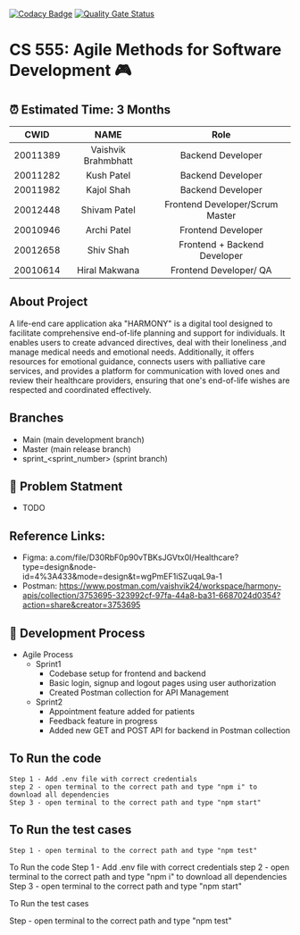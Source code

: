 [![Codacy Badge](https://app.codacy.com/project/badge/Grade/04f195745f3a4eb6b4c6ce73bc7fae60)](https://app.codacy.com/gh/vaishvik24/CS555-B-TopGuns/dashboard?utm_source=gh&utm_medium=referral&utm_content=&utm_campaign=Badge_grade)
[![Quality Gate Status](https://sonarcloud.io/api/project_badges/measure?project=CS-555-Agile_CS555-B-TopGuns&metric=alert_status)](https://sonarcloud.io/summary/new_code?id=CS-555-Agile_CS555-B-TopGuns)

# CS 555: Agile Methods for Software Development 🎮 

##  ⏰ Estimated Time: 3 Months

| CWID |                 NAME                  | Role |
|-------|:-------------------------------------:| :------: |
| 20011389     |    Vaishvik Brahmbhatt    | Backend Developer |
| 20011282     |    Kush Patel    | Backend Developer |
| 20011982     |       Kajol Shah       | Backend Developer | 
| 20012448    |       Shivam Patel       | Frontend Developer/Scrum Master |
| 20010946    |    Archi Patel    | Frontend Developer | 
| 20012658     |   Shiv Shah  | Frontend + Backend Developer | 
| 20010614    |  Hiral Makwana  |Frontend Developer/ QA |


## About Project

A life-end care application aka "HARMONY" is a digital tool designed to facilitate comprehensive end-of-life planning and support for individuals. It enables users to create advanced directives, deal with their loneliness ,and manage medical needs and emotional needs. Additionally, it offers resources for emotional guidance, connects users with palliative care services, and provides a platform for communication with loved ones and review their healthcare providers, ensuring that one's end-of-life wishes are respected and coordinated effectively.

## Branches

- Main (main development branch)
- Master (main release branch)
- sprint_<sprint_number> (sprint branch)

##  🧪 Problem Statment

- TODO

## Reference Links:
- Figma: a.com/file/D30RbF0p90vTBKsJGVtx0I/Healthcare?type=design&node-id=4%3A433&mode=design&t=wgPmEF1iSZuqaL9a-1
- Postman: https://www.postman.com/vaishvik24/workspace/harmony-apis/collection/3753695-323992cf-97fa-44a8-ba31-6687024d0354?action=share&creator=3753695 
## 🐛 Development  Process

- Agile Process
    - Sprint1
        - Codebase setup for frontend and backend
        - Basic login, signup and logout pages using user authorization
        - Created Postman collection for API Management
    - Sprint2
        - Appointment feature added for patients
        - Feedback feature in progress
        - Added new GET and POST API for backend in Postman collection

## To Run the code 
    Step 1 - Add .env file with correct credentials
    step 2 - open terminal to the correct path and type "npm i" to download all dependencies
    Step 3 - open terminal to the correct path and type "npm start"    

## To Run the test cases

    Step 1 - open terminal to the correct path and type "npm test"



To Run the code 
Step 1 - Add .env file with correct credentials
step 2 - open terminal to the correct path and type "npm i" to download all dependencies
Step 3 - open terminal to the correct path and type "npm start"

To Run the test cases

Step  - open terminal to the correct path and type "npm test"
<!-- ## 🐛 Bugs/Issues

- TODO

## 💡 Testing

- TODO -->
